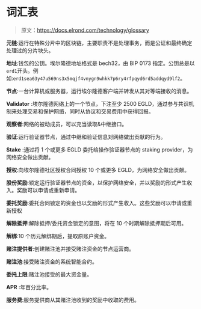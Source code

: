 # 词汇表

> 原文：<https://docs.elrond.com/technology/glossary>

 **元链**:运行在特殊分片中的区块链，主要职责不是处理事务，而是公证和最终确定处理过的分片块头。

**地址**:钱包的公钥。埃尔隆德地址格式是 bech32，由 BIP 0173 指定。公钥总是以`erd1`开头。例如:`erd1sea63y47u569ns3x5mqjf4vnygn9whkk7p6ry4rfpqyd6rd5addqyd9lf2`。

**节点**:一台计算机或服务器，运行埃尔隆德客户端并转发从其对等端接收的消息。

**Validator** :埃尔隆德网络上的一个节点，下注至少 2500 EGLD，通过参与共识机制来处理交易和保护网络，同时从协议和交易费用中获得回报。

**观察者**:网络的被动成员，可以充当读取&中继接口。

**验证**:运行验证器节点，通过中继和验证信息对网络做出贡献的行为。

**Stake** :通过将 1 个或更多 EGLD 委托给操作验证器节点的 staking provider，为网络安全做出贡献。

**授权**:向埃尔隆德社区授权合同授权 10 个或更多 EGLD，为网络安全做出贡献。

**股份奖励**:锁定运行验证器节点的资金，以保护网络安全，并以奖励的形式产生收入。奖励可以申请或重新申请。

**委托奖励**:委托合同锁定的资金也以奖励的形式产生收入。这些奖励可以申请或重新授权

**解除抵押**:解除抵押/委托资金锁定的意图，将在 10 个时期解除抵押期后可用。

**解绑**:10 个历元解绑期后，提取原账户资金。

**赌注提供者**:创建赌注池并接受赌注资金的节点运营商。

**赌注池**:接受赌注资金的系统智能合约。

**委托上限**:赌注池接受的最大资金量。

**APR** :年百分比率。

**服务费**:服务提供商从其赌注池收到的奖励中收取的费用。